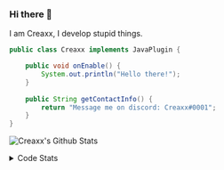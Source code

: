 ### Hi there 👋

I am Creaxx, I develop stupid things. 

```java
public class Creaxx implements JavaPlugin {

    public void onEnable() {
        System.out.println("Hello there!");
    }
    
    public String getContactInfo() {
        return "Message me on discord: Creaxx#0001";
    }
}
```

![Creaxx's Github Stats](https://github-readme-stats.vercel.app/api?username=CreaxxOG&show_icons=true&theme=dark&count_private=true)

<details>
  <summary>Code Stats</summary>

<!--START_SECTION:waka-->
![Lines of code](https://img.shields.io/badge/From%20Hello%20World%20I%27ve%20Written-26735%20lines%20of%20code-blue)

**🐱 My GitHub Data** 

> 🏆 180 Contributions in the Year 2021
 > 
> 📦 372.1 kB Used in GitHub's Storage 
 > 
> 🚫 Not Opted to Hire
 > 
> 📜 1 Public Repository 
 > 
> 🔑 4 Private Repositories  
 > 
**I'm an Early 🐤** 

```text
🌞 Morning    18 commits     ██░░░░░░░░░░░░░░░░░░░░░░░   10.98% 
🌆 Daytime    70 commits     ██████████░░░░░░░░░░░░░░░   42.68% 
🌃 Evening    69 commits     ██████████░░░░░░░░░░░░░░░   42.07% 
🌙 Night      7 commits      █░░░░░░░░░░░░░░░░░░░░░░░░   4.27%

```
📅 **I'm Most Productive on Saturday** 

```text
Monday       25 commits     ███░░░░░░░░░░░░░░░░░░░░░░   15.24% 
Tuesday      20 commits     ███░░░░░░░░░░░░░░░░░░░░░░   12.2% 
Wednesday    20 commits     ███░░░░░░░░░░░░░░░░░░░░░░   12.2% 
Thursday     20 commits     ███░░░░░░░░░░░░░░░░░░░░░░   12.2% 
Friday       19 commits     ███░░░░░░░░░░░░░░░░░░░░░░   11.59% 
Saturday     36 commits     █████░░░░░░░░░░░░░░░░░░░░   21.95% 
Sunday       24 commits     ███░░░░░░░░░░░░░░░░░░░░░░   14.63%

```


📊 **This Week I Spent My Time On** 

```text
💬 Programming Languages: 
Java                     8 hrs 48 mins       ██████████████████████░░░   89.92% 
XML                      45 mins             ██░░░░░░░░░░░░░░░░░░░░░░░   7.67% 
YAML                     14 mins             ░░░░░░░░░░░░░░░░░░░░░░░░░   2.4% 
Other                    0 secs              ░░░░░░░░░░░░░░░░░░░░░░░░░   0.0%

🔥 Editors: 
IntelliJ                 9 hrs 47 mins       █████████████████████████   100.0%

```

**I Mostly Code in Java** 

```text
Java                     3 repos             ██████████████████░░░░░░░   75.0% 
EJS                      1 repo              ██████░░░░░░░░░░░░░░░░░░░   25.0%

```



 Last Updated on 13/10/2021
<!--END_SECTION:waka-->
</details>

